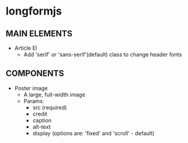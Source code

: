 # longformjs


## MAIN ELEMENTS

- Article El
  - Add 'serif' or 'sans-serif'(default) class to change header fonts


## COMPONENTS

- Poster image
  - A large, full-width image
  - Params:
    - src (required)
    - credit
    - caption
    - alt-text
    - display (options are: 'fixed' and 'scroll' - default)